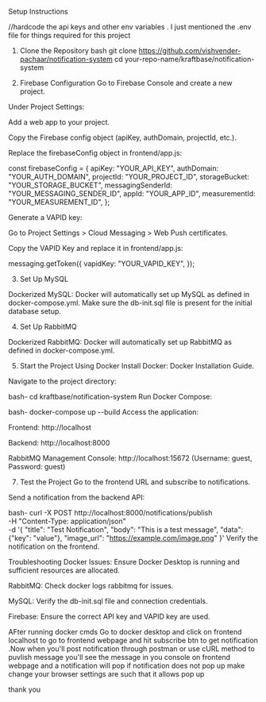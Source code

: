 Setup Instructions

//hardcode the api keys and other env variables . I just mentioned the .env file for things required for this project

1. Clone the Repository
bash
git clone https://github.com/vishvender-pachaar/notification-system
cd your-repo-name/kraftbase/notification-system

2. Firebase Configuration
Go to Firebase Console and create a new project.

Under Project Settings:

Add a web app to your project.

Copy the Firebase config object (apiKey, authDomain, projectId, etc.).

Replace the firebaseConfig object in frontend/app.js:

const firebaseConfig = {
    apiKey: "YOUR_API_KEY",
    authDomain: "YOUR_AUTH_DOMAIN",
    projectId: "YOUR_PROJECT_ID",
    storageBucket: "YOUR_STORAGE_BUCKET",
    messagingSenderId: "YOUR_MESSAGING_SENDER_ID",
    appId: "YOUR_APP_ID",
    measurementId: "YOUR_MEASUREMENT_ID",
};


Generate a VAPID key:

Go to Project Settings > Cloud Messaging > Web Push certificates.

Copy the VAPID Key and replace it in frontend/app.js:

messaging.getToken({
    vapidKey: "YOUR_VAPID_KEY",
});


3. Set Up MySQL

Dockerized MySQL:
Docker will automatically set up MySQL as defined in docker-compose.yml. Make sure the db-init.sql file is present for the initial database setup.

4. Set Up RabbitMQ

Dockerized RabbitMQ:
Docker will automatically set up RabbitMQ as defined in docker-compose.yml.

5. Start the Project Using Docker
Install Docker: Docker Installation Guide.

Navigate to the project directory:

bash-
cd kraftbase/notification-system
Run Docker Compose:

bash-
docker-compose up --build
Access the application:

Frontend: http://localhost

Backend: http://localhost:8000

RabbitMQ Management Console: http://localhost:15672
(Username: guest, Password: guest)

7. Test the Project
Go to the frontend URL and subscribe to notifications.

Send a notification from the backend API:

bash-
curl -X POST http://localhost:8000/notifications/publish \
  -H "Content-Type: application/json" \
  -d '{
    "title": "Test Notification",
    "body": "This is a test message",
    "data": {"key": "value"},
    "image_url": "https://example.com/image.png"
  }'
Verify the notification on the frontend.

Troubleshooting
Docker Issues: Ensure Docker Desktop is running and sufficient resources are allocated.

RabbitMQ: Check docker logs rabbitmq for issues.

MySQL: Verify the db-init.sql file and connection credentials.

Firebase: Ensure the correct API key and VAPID key are used.

AFter running docker cmds 
Go to docker desktop and click on frontend localhost to go to frontend webpage and hit subscribe btn
to get notification .Now when you'll post notification through postman or use cURL method to puvlish
message you'll see the message in you console on frontend webpage and a notification will pop
if notification does not pop up make change your browser settings are such that it allows pop up

thank you